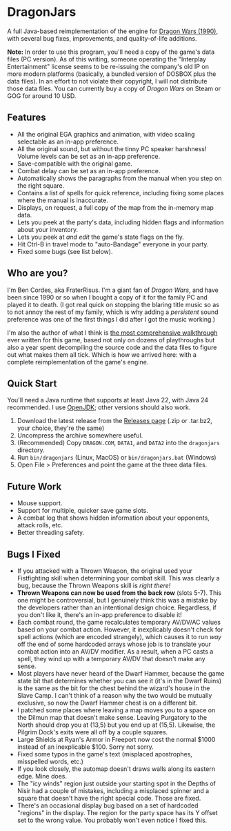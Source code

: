# DragonJars

A full Java-based reimplementation of the engine for [Dragon Wars (1990)](https://homeoftheunderdogs.net/game.php?id=336),
with several bug fixes, improvements, and quality-of-life additions.

**Note:** In order to use this program, you'll need a copy of the game's data files (PC version). As of this writing,
someone operating the "Interplay Entertainment" license seems to be re-issuing the company's old IP on more modern
platforms (basically, a bundled version of DOSBOX plus the data files). In an effort to not violate their copyright, I
will not distribute those data files. You can currently buy a copy of _Dragon Wars_ on Steam or GOG for around 10 USD.

## Features

- All the original EGA graphics and animation, with video scaling selectable as an in-app preference.
- All the original sound, but without the tinny PC speaker harshness! Volume levels can be set as an in-app preference.
- Save-compatible with the original game.
- Combat delay can be set as an in-app preference.
- Automatically shows the paragraphs from the manual when you step on the right square.
- Contains a list of spells for quick reference, including fixing some places where the manual is inaccurate.
- Displays, on request, a full copy of the map from the in-memory map data.
- Lets you peek at the party's data, including hidden flags and information about your inventory.
- Lets you peek at _and edit_ the game's state flags on the fly.
- Hit Ctrl-B in travel mode to "auto-Bandage" everyone in your party.
- Fixed some bugs (see list below).

## Who are you?

I'm Ben Cordes, aka FraterRisus. I'm a giant fan of _Dragon Wars_, and have been since 1990 or so when I bought a copy
of it for the family PC and played it to death. (I got real quick on stopping the blaring title music so as to not
annoy the rest of my family, which is why adding a _persistent_ sound preference was one of the first things I did
after I got the music working.)

I'm also the author of what I think is [the most comprehensive walkthrough](https://walkthroughs.hitchhikerprod.com/dragon-wars)
ever written for this game, based not only on dozens of playthroughs but also a year spent decompiling the source code
and the data files to figure out what makes them all tick. Which is how we arrived here: with a complete
reimplementation of the game's engine.

## Quick Start

You'll need a Java runtime that supports at least Java 22, with Java 24 recommended. I use [OpenJDK](https://openjdk.org);
other versions should also work.

1. Download the latest release from the [Releases page](https://github.com/fraterrisus/dragonjars/releases) (.zip or 
   .tar.bz2, your choice, they're the same)
2. Uncompress the archive somewhere useful.
3. (Recommended) Copy `DRAGON.COM`, `DATA1`, and `DATA2` into the `dragonjars` directory.
4. Run `bin/dragonjars` (Linux, MacOS) or `bin/dragonjars.bat` (Windows)
5. Open File > Preferences and point the game at the three data files.

## Future Work

- Mouse support.
- Support for multiple, quicker save game slots.
- A combat log that shows hidden information about your opponents, attack rolls, etc.
- Better threading safety.

## Bugs I Fixed

- If you attacked with a Thrown Weapon, the original used your Fistfighting skill when determining your combat skill.
  This was clearly a bug, because the Thrown Weapons skill is _right there!_
- **Thrown Weapons can now be used from the back row** (slots 5-7). This one might be controversial, but I genuinely
  think this was a mistake by the developers rather than an intentional design choice. Regardless, if you don't like it,
  there's an in-app preference to disable it!
- Each combat round, the game recalculates temporary AV/DV/AC values based on your combat action. However, it 
  inexplicably doesn't check for spell actions (which are encoded strangely), which causes it to run _way_ off the 
  end of some hardcoded arrays whose job is to translate your combat action into an AV/DV modifier. As a result, 
  when a PC casts a spell, they wind up with a temporary AV/DV that doesn't make any sense.
- Most players have never heard of the Dwarf Hammer, because the game state bit that determines whether you 
  can see it (it's in the Dwarf Ruins) is the same as the bit for the chest behind the wizard's house in the Slave 
  Camp. I can't think of a reason why the two would be mutually exclusive, so now the Dwarf Hammer chest is on a 
  different bit.
- I patched some places where leaving a map moves you to a space on the Dilmun map that doesn't make sense. Leaving 
  Purgatory to the North should drop you at (13,5) but you end up at (15,5). Likewise, the Pilgrim Dock's exits were 
  all off by a couple squares.
- Large Shields at Ryan's Armor in Freeport now cost the normal $1000 instead of an inexplicable $100. Sorry not sorry.
- Fixed some typos in the game's text (misplaced apostrophes, misspelled words, etc.)
- If you look closely, the automap doesn't draws walls along its eastern edge. Mine does.
- The "icy winds" region just outside your starting spot in the Depths of Nisir had a couple of mistakes, including 
  a misplaced spinner and a square that doesn't have the right special code. Those are fixed.
- There's an occasional display bug based on a set of hardcoded "regions" in the display. The region for the party
  space has its Y offset set to the wrong value. You probably won't even notice I fixed this.
 
